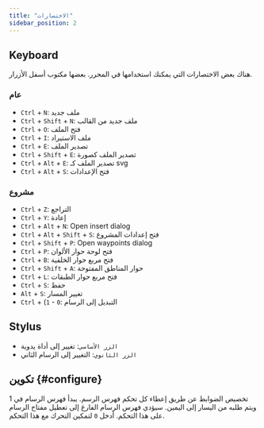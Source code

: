 ```yaml
---
title: "الاختصارات"
sidebar_position: 2
---
```



## Keyboard

هناك بعض الاختصارات التي يمكنك استخدامها في المحرر. بعضها مكتوب أسفل الأزرار.

### عام

* `Ctrl` + `N`: ملف جديد
* `Ctrl` + `Shift` + `N`: ملف جديد من القالب
* `Ctrl` + `O`: فتح الملف
* `Ctrl` + `I`: ملف الاستيراد
* `Ctrl` + `E`: تصدير الملف
* `Ctrl` + `Shift` + `E`: تصدير الملف كصورة
* `Ctrl` + `Alt` + `E`: تصدير الملف كـ svg
* `Ctrl` + `Alt` + `S`: فتح الإعدادات

### مشروع

* `Ctrl` + `Z`: التراجع
* `Ctrl` + `Y`: إعادة
* `Ctrl` + `Alt` + `N`: Open insert dialog
* `Ctrl` + `Alt` + `Shift` + `S`: فتح إعدادات المشروع
* `Ctrl` + `Shift` + `P`: Open waypoints dialog
* `Ctrl` + `P`: فتح لوحة حوار الألوان
* `Ctrl` + `B`: فتح مربع حوار الخلفية
* `Ctrl` + `Shift` + `A`: حوار المناطق المفتوحة
* `Ctrl` + `L`: فتح مربع حوار الطبقات
* `Ctrl` + `S`: حفظ
* `Alt` + `S`: تغيير المسار
* `Ctrl` + (`1` - `0`: التبديل إلى الرسام

## Stylus

* `الزر الأساسي`: تغيير إلى أداة يدوية
* `الزر الثانوي`: التغيير إلى الرسام الثاني

## تكوين {#configure}

تخصيص الضوابط عن طريق إعطاء كل تحكم فهرس الرسم. يبدأ فهرس الرسام في 1 ويتم طلبه من اليسار إلى اليمين. سيؤدي فهرس الرسام الفارغ إلى تعطيل مفتاح الرسام على هذا التحكم. أدخل `0` لتمكين التحرك مع هذا التحكم.
